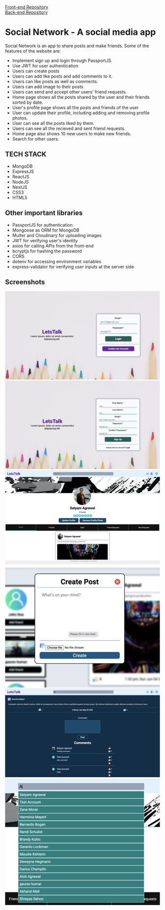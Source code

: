 [Front-end Repository](https://github.com/Asatyam/SocialNetwork)
<br>[Back-end Repository](https://github.com/Asatyam/SocialNetworkAPI)
<br>

# Social Network - A social media app

Social Network is an app to share posts and make friends.
Some of the features of the website are:

- Implement sign up and login through PassportJS
- Use JWT for user authentication
- Users can create posts
- Users can add like posts and add comments to it.
- Users can like posts as well as comments.
- Users can add image to their posts
- Users can send and accept other users' friend requests.
- Home page shows all the posts shared by the user and their friends sorted by date.
- User's profile page shows all the posts and friends of the user
- User can update their profile, including adding and removing profile photos.
- User can see all the posts liked by them.
- Users can see all the recieved and sent friend requests.
- Home page also shows 10 new users to make new friends.
- Search for other users.

## TECH STACK
- MongoDB
- ExpressJS
- ReactJS
- NodeJS
- NextJS
- CSS3 
- HTML5

## Other important libraries
- PassportJS for authentication
- Mongoose as ORM for MongoDB
- Multer and Cloudinary for uploading images
- JWT for verifying user's identity
- axios for calling APIs from the front-end
- bcryptjs for hashing the password
- CORS
- dotenv for accessing environment variables 
- express-validator for verifying user inputs at the server side


## Screenshots

![Alt text](screenshots/Login.png)
![Alt text](screenshots/Signup.png)
![Alt text](screenshots/Profile.png)
![Alt text](screenshots/NewPost.png)
![Alt text](screenshots/PostDetail.png)
![Alt text](screenshots/Search.png)
